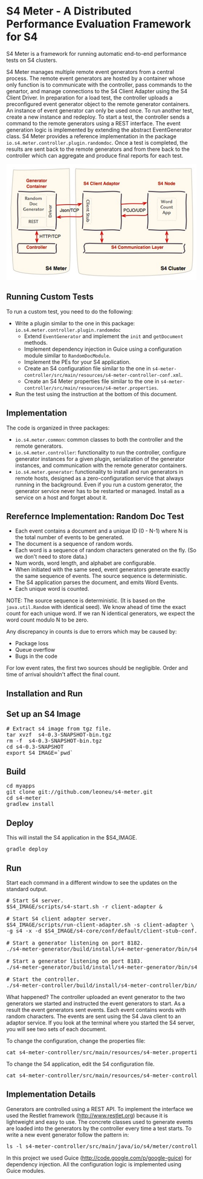 S4 Meter - A Distributed Performance Evaluation Framework for S4
================================================================ 

S4 Meter is a framework for running automatic end-to-end
performance tests on S4 clusters.

S4 Meter manages multiple remote event generators from a central process. The remote event generators are hosted by a container whose only function is to communicate with the controller, pass commands to the genartor, and manage connections to the S4 Client Adapter using the S4 Client Driver. In preparation for a load test, the controller uploads a preconfigured event generator object to the remote generator containers. An instance of event generator can only be used once. To run another test, create a new instance and redeploy. To start a test, the controller sends a command to the remote generators using a REST interface. The event generation logic is implemented by extending the abstract EventGenerator class. S4 Meter provides a reference implementation in the package `io.s4.meter.controller.plugin.randomdoc`. Once a test is completed, the results are sent back to the remote generators and from there back to the controller which can aggregate and produce final reports for each test.

![S4 Meter Architecture](https://github.com/leoneu/s4-meter/blob/master/etc/s4-meter.jpg)

Running Custom Tests
--------------------

To run a custom test, you need to do the following:

* Write a plugin similar to the one in this package: `io.s4.meter.controller.plugin.randomdoc`
  * Extend `EventGenerator` and implement the `init` and `getDocument` methods.
  * Implement dependency injection in Guice using a configuration module similar to `RandomDocModule`.
  * Implement the PEs for your S4 application.
  * Create an S4 configuration file similar to the one in `s4-meter-controller/src/main/resources/s4-meter-controller-conf.xml`.
  * Create an S4 Meter properties file similar to the one in `s4-meter-controller/src/main/resources/s4-meter.properties`. 
* Run the test using the instruction at the bottom of this document. 

Implementation
--------------

The code is organized in three packages:

* `io.s4.meter.common`: common classes to both the controller and the remote generators.
* `io.s4.meter.controller`: functionality to run the controller, configure generator instances for a given plugin, serialization of the generator instances, and communication with the remote generator containers.
* `io.s4.meter.generator`: functionality to install and run generators in remote hosts, designed as a zero-configuration service that always running in the background. Even if you run a custom generator, the generator service never has to be restarted or managed. Install as a service on a host and forget about it.

Rerefernce Implementation: Random Doc Test
------------------------------------------

* Each event contains a document and a unique ID (0 - N-1) where N is the total number of events to be generated.
* The document is a sequence of random words.
* Each word is a sequence of random characters generated on the fly. (So we don't need to store data.)
* Num words, word length, and alphabet are configurable.
* When initiated with the same seed, event generators generate exactly the
  same sequence of events. The source sequence is deterministic.
* The S4 application parses the document, and emits Word Events.
* Each unique word is counted.

NOTE: The source sequence is deterministic. (It is based on the `java.util.Random` with identical seed). We know ahead of time the exact count for each unique word. If we ran N identical generators, we expect the word count modulo N to be zero.

Any discrepancy in counts is due to errors which may be caused by:

* Package loss
* Queue overflow
* Bugs in the code

For low event rates, the first two sources should be negligible. Order and time of arrival shouldn't affect the final count. 

Installation and Run
--------------------

Set up an S4 Image
------------------

<pre>
# Extract s4 image from tgz file.
tar xvzf  s4-0.3-SNAPSHOT-bin.tgz
rm -f  s4-0.3-SNAPSHOT-bin.tgz
cd s4-0.3-SNAPSHOT
export S4_IMAGE=`pwd`
</pre>

Build
-----

<pre>
cd myapps
git clone git://github.com/leoneu/s4-meter.git
cd s4-meter
gradlew install
</pre>

Deploy
------

This will install the S4 application in the $S4_IMAGE.
<pre>
gradle deploy
</pre>

Run
---

Start each command in a different window to see the updates on the standard output.

<pre>
# Start S4 server.
$S4_IMAGE/scripts/s4-start.sh -r client-adapter &

# Start S4 client adapter server.
$S4_IMAGE/scripts/run-client-adapter.sh -s client-adapter \
-g s4 -x -d $S4_IMAGE/s4-core/conf/default/client-stub-conf.xml &

# Start a generator listening on port 8182.
./s4-meter-generator/build/install/s4-meter-generator/bin/s4-meter-generator 8182

# Start a generator listening on port 8183.
./s4-meter-generator/build/install/s4-meter-generator/bin/s4-meter-generator 8183

# Start the controller.
./s4-meter-controller/build/install/s4-meter-controller/bin/s4-meter-controller
</pre>

What happened? The controller uploaded an event generator to the two generators we 
started and instructed the event generators to start. As a result the event generators
sent events. Each event contains words with random characters. The events are 
sent using the S4 Java client to an adaptor service. If you look at the terminal where 
you started the S4 server, you will see two sets of each document.

To change the configuration, change the properties file:

<pre>
cat s4-meter-controller/src/main/resources/s4-meter.properties
</pre>

To change the S4 application, edit the S4 configuration file.

<pre>
cat s4-meter-controller/src/main/resources/s4-meter-controller-conf.xml
</pre>


Implementation Details
----------------------

Generators are controlled using a REST API. To implement the interface we used
the Restlet framework (http://www.restlet.org) because it is lightweight and easy to use. The concrete
classes used to generate events are loaded into the generators by the controller 
every time a test starts. To write a new event generator follow the pattern in:

<pre>
ls -l s4-meter-controller/src/main/java/io/s4/meter/controller/plugin/randomdoc
</pre>

In this project we used Guice (http://code.google.com/p/google-guice) for dependency injection. All the configuration 
logic is implemented using Guice modules. 

